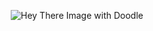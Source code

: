 <p align="center">
  <img src="https://st2.depositphotos.com/1963019/9464/v/950/depositphotos_94649040-stock-illustration-vector-doodle-seamless-pattern-with.jpg" alt="Hey There Image with Doodle">
</p>




